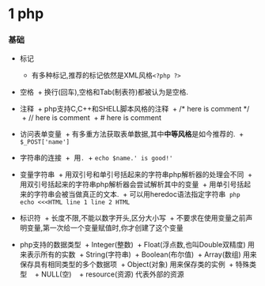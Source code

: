 # 1 php

### 基础

+ 标记
    + 有多种标记,推荐的标记依然是XML风格`<?php ?>`
+ 空格
  + 换行(回车),空格和Tab(制表符)都被认为是空格.
+ 注释
  + php支持C,C++和SHELL脚本风格的注释
  + /* here is comment */
  + // here is comment
  + # here is comment
+ 访问表单变量
  + 有多重方法获取表单数据,其中**中等风格**是如今推荐的.
  + `$_POST['name']`
+ 字符串的连接
  +  用`.`
  + `echo $name.' is good!'`
+ 变量字符串
  + 用双引号和单引号括起来的字符串php解析器的处理会不同
  + 用双引号括起来的字符串php解析器会尝试解析其中的变量
  + 用单引号括起来的字符串会被当做真正的文本.
  + 可以用heredoc语法指定字符串
  ```php
   echo <<<HTML
   line 1
   line 2
   HTML
  ```
+ 标识符
  + 长度不限,不能以数字开头,区分大小写
  + 不要求在使用变量之前声明变量,第一次给一个变量赋值时,你才创建了这个变量

+ php支持的数据类型
  + Integer(整数)
  + Float(浮点数,也叫Double双精度) 用来表示所有的实数
  + String(字符串)
  + Boolean(布尔值)
  + Array(数组) 用来保存具有相同类型的多个数据项
  + Object(对象) 用来保存类的实例
  + 特殊类型
    + NULL(空)
    + resource(资源) 代表外部的资源
    
